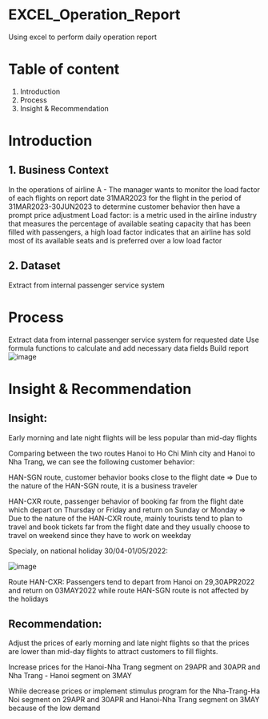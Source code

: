 # EXCEL_Operation_Report
Using excel to perform daily operation report
# Table of content
1. Introduction
2. Process
3. Insight & Recommendation
# Introduction
## 1. Business Context
In the operations of airline A - The manager wants to monitor the load factor of each flights on report date 31MAR2023 for the flight in the period of 31MAR2023-30JUN2023 to determine customer behavior then have a prompt price adjustment
Load factor: is a metric used in the airline industry that measures the percentage of available seating capacity that has been filled with passengers, a high load factor indicates that an
airline has sold most of its available seats and is preferred over a low load factor
## 2. Dataset
Extract from internal passenger service system
# Process
Extract data from internal passenger service system for requested date
Use formula functions to calculate and add necessary data fields
Build report
![image](https://github.com/linh280999/EXCEL_Operation_Report/assets/144362005/97c94d08-1cf4-48b7-84de-9f2f28c83afc)
# Insight & Recommendation
## Insight:
Early morning and late night flights will be less popular than mid-day flights

Comparing between the two routes Hanoi to Ho Chi Minh city and Hanoi to Nha Trang, we can see the following customer behavior:

HAN-SGN route, customer behavior books close to the flight date => Due to the nature of the HAN-SGN route, it is a business traveler

HAN-CXR route, passenger behavior of booking far from the flight date which depart on Thursday or Friday and return on Sunday or Monday  => Due to the nature of the HAN-CXR route, mainly tourists tend to plan to travel and book tickets far from the flight date and they usually choose to travel on weekend since they have to work on weekday

Specialy, on national holiday 30/04-01/05/2022:

![image](https://github.com/linh280999/EXCEL_Operation_Report/assets/144362005/3f666755-a01a-4fa5-b067-4987f7bfefe9)

Route HAN-CXR: Passengers tend to depart from Hanoi on 29,30APR2022 and return on 03MAY2022 while route HAN-SGN route is not affected by the holidays
## Recommendation:
Adjust the prices of early morning and late night flights so that the prices are lower than mid-day flights to attract customers to fill flights.

Increase prices for the Hanoi-Nha Trang segment on 29APR and 30APR and Nha Trang - Hanoi segment on 3MAY

While decrease prices or implement stimulus program for the Nha-Trang-Ha Noi segment on 29APR and 30APR and Hanoi-Nha Trang segment on 3MAY because of the low demand
